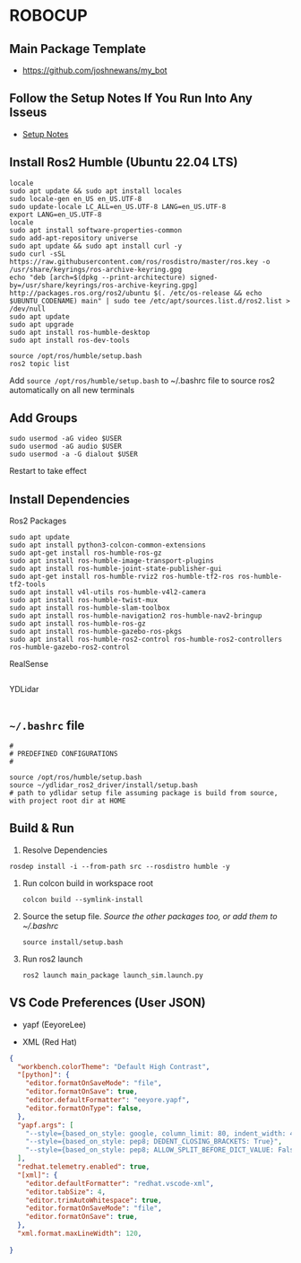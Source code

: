 # ROBOCUP


## Main Package Template

* https://github.com/joshnewans/my_bot

## Follow the Setup Notes If You Run Into Any Isseus

* [Setup Notes](https://github.com/luhouyang/robocup2024/blob/main/notes.md)

## Install Ros2 Humble (Ubuntu 22.04 LTS)

```
locale
sudo apt update && sudo apt install locales
sudo locale-gen en_US en_US.UTF-8
sudo update-locale LC_ALL=en_US.UTF-8 LANG=en_US.UTF-8
export LANG=en_US.UTF-8
locale
sudo apt install software-properties-common
sudo add-apt-repository universe
sudo apt update && sudo apt install curl -y
sudo curl -sSL https://raw.githubusercontent.com/ros/rosdistro/master/ros.key -o /usr/share/keyrings/ros-archive-keyring.gpg
echo "deb [arch=$(dpkg --print-architecture) signed-by=/usr/share/keyrings/ros-archive-keyring.gpg] http://packages.ros.org/ros2/ubuntu $(. /etc/os-release && echo $UBUNTU_CODENAME) main" | sudo tee /etc/apt/sources.list.d/ros2.list > /dev/null
sudo apt update
sudo apt upgrade
sudo apt install ros-humble-desktop
sudo apt install ros-dev-tools
```

```
source /opt/ros/humble/setup.bash
ros2 topic list
```

Add `source /opt/ros/humble/setup.bash` to ~/.bashrc file to source ros2 automatically on all new terminals

## Add Groups

```
sudo usermod -aG video $USER
sudo usermod -aG audio $USER
sudo usermod -a -G dialout $USER
```

Restart to take effect

## Install Dependencies

Ros2 Packages
```
sudo apt update
sudo apt install python3-colcon-common-extensions
sudo apt-get install ros-humble-ros-gz
sudo apt install ros-humble-image-transport-plugins
sudo apt install ros-humble-joint-state-publisher-gui
sudo apt-get install ros-humble-rviz2 ros-humble-tf2-ros ros-humble-tf2-tools
sudo apt install v4l-utils ros-humble-v4l2-camera
sudo apt install ros-humble-twist-mux
sudo apt install ros-humble-slam-toolbox
sudo apt install ros-humble-navigation2 ros-humble-nav2-bringup
sudo apt install ros-humble-ros-gz
sudo apt install ros-humble-gazebo-ros-pkgs
sudo apt install ros-humble-ros2-control ros-humble-ros2-controllers ros-humble-gazebo-ros2-control
```

RealSense
```
```

YDLidar
```
```

## `~/.bashrc` file

```
#
# PREDEFINED CONFIGURATIONS
#

source /opt/ros/humble/setup.bash
source ~/ydlidar_ros2_driver/install/setup.bash
# path to ydlidar setup file assuming package is build from source, with project root dir at HOME
```

## Build & Run

1. Resolve Dependencies

  ```
  rosdep install -i --from-path src --rosdistro humble -y
  ```

1. Run colcon build in workspace root
   
   ```
   colcon build --symlink-install
   ```

1. Source the setup file. *Source the other packages too, or add them to ~/.bashrc*
   
   ```
   source install/setup.bash
   ```
   
1. Run ros2 launch
   
   ```
   ros2 launch main_package launch_sim.launch.py
   ```

## VS Code Preferences (User JSON)

* yapf (EeyoreLee)

* XML (Red Hat)

```json
{
  "workbench.colorTheme": "Default High Contrast",
  "[python]": {
    "editor.formatOnSaveMode": "file",
    "editor.formatOnSave": true,
    "editor.defaultFormatter": "eeyore.yapf",
    "editor.formatOnType": false,
  },
  "yapf.args": [
    "--style={based_on_style: google, column_limit: 80, indent_width: 4}",
    "--style={based_on_style: pep8; DEDENT_CLOSING_BRACKETS: True}",
    "--style={based_on_style: pep8; ALLOW_SPLIT_BEFORE_DICT_VALUE: False, SPLIT_ALL_COMMA_SEPARATED_VALUES: True}"
  ],
  "redhat.telemetry.enabled": true,
  "[xml]": {
    "editor.defaultFormatter": "redhat.vscode-xml",
    "editor.tabSize": 4,
    "editor.trimAutoWhitespace": true,
    "editor.formatOnSaveMode": "file",
    "editor.formatOnSave": true,
  },
  "xml.format.maxLineWidth": 120,
  
}
```
